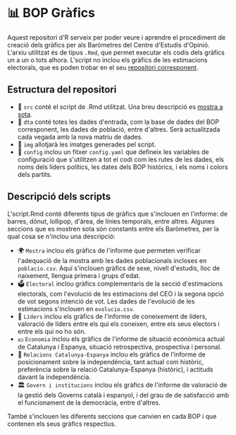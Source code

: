 # 📊 BOP Gràfics

Aquest repositori d'R serveix per poder veure i aprendre el procediment de creació dels gràfics per als Baròmetres del Centre d'Estudis d'Opinió. L'arxiu utilitzat és de tipus `.Rmd`, que permet executar els codis dels gràfics un a un o tots alhora. L'script no inclou els gràfics de les estimacions electorals, que es poden trobar en el seu [repositori corresponent](https://github.com/ceopinio/ceo-estimacions/blob/main/src/report-figures.R).

## Estructura del repositori

-  📁 `src` conté el script de .Rmd utilitzat. Una breu descripció es [mostra a sota](#descripció-del-script).
-  📁 `dta` conté totes les dades d'entrada, com la base de dades del BOP corresponent, les dades de població, entre d'altres. Serà actualitzada cada vegada amb la nova matriu de dades. 
-  📁 `img` allotjarà les imatges generades pel script. 
-  📁 `config` inclou un fitxer `config.yaml` que defineix les variables de configuració que s'utilitzen a tot el codi com les rutes de les dades, els noms dels líders polítics, les dates dels BOP històrics, i els noms i colors dels partits. 

## Descripció dels scripts

L'script.Rmd conté diferents tipus de gràfics que s'inclouen en l'informe: de barres, dònut, lollipop, d'àrea, de línies temporals, entre altres. Algunes seccions que es mostren sota són constants entre els Baròmetres, per la qual cosa se n'inclou una descripció:

- 🌍 `Mostra` inclou els gràfics de l'informe que permeten verificar l'adequació de la 
mostra amb les dades poblacionals incloses en `poblacio.csv`. Aquí s'inclouen gràfics de sexe, nivell d'estudis, lloc de naixement, llengua primera i grups d'edat.
- 🗳️ `Electoral` inclou gràfics complementaris de la secció d'estimacions electorals, com l'evolució de les estimacions del CEO i la segona opció de vot segons intenció de vot. Les dades de l'evolució de les estimacions s'inclouen en `evolucio.csv`.
- 📢  `Líders` inclou els gràfics de l'informe de coneixement de líders, valoració de líders 
entre els qui els coneixen, entre els seus electors i entre els qui no ho són. 
- 💶  `Economia` inclou els gràfics de l'informe de situació econòmica actual de Catalunya 
i Espanya, situació retrospectiva, prospectiva i personal.
- 🤝  `Relacions Catalunya-Espanya` inclou els gràfics de l'informe de posicionament sobre la independència, tant actual 
com històric, preferència sobre la relació Catalunya-Espanya (històric), i actituds davant la independència.
- 🏛️ `Govern i institucions` inclou els gràfics de l'informe de valoració de la gestió dels Governs català i espanyol, i del grau de de satisfacció amb el 
funcionament de la democràcia, entre d'altres.

També s'inclouen les diferents seccions que canvien en cada BOP i que contenen els seus gràfics respectius.
